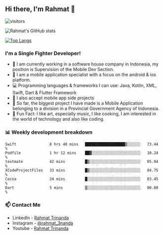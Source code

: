 ## Hi there, I'm Rahmat 👋
![visitors](https://visitor-badge.glitch.me/badge?page_id=https://github.com/rahmat3nanda/)

![Rahmat's GitHub stats](https://github-readme-stats.vercel.app/api?username=rahmat3nanda&count_private=true&show_icons=true&theme=radical)

[![Top Langs](https://github-readme-stats.vercel.app/api/top-langs/?username=rahmat3nanda&show_icons=true&theme=radical&layout=compact)](https://github.com/rahmat3nanda/github-readme-stats)

### I'm a Single Fighter Developer!
- :office: I am currently working in a software house company in Indonesia, my position is Supervision of the Mobile Dev Section.
- :iphone: I am a mobile application specialist with a focus on the android & ios platform.
- :computer: Programming languages & frameworks I can use: Java, Kotlin, XML, Swift, Dart & Flutter Framework
- :handshake: I also accept mobile app side projects
- :police_car: So far, the biggest project I have made is a Mobile Application belonging to a division in a Provincial Government Agency of Indonesia.
- :notebook: Fun Fact: I like art, especially music, I like cooking, I am interested in the world of technology and also like coding.

### 📊 Weekly development breakdown

<!--START_SECTION:waka-->

```text
Swift               8 hrs 40 mins   ██████████████████▒░░░░░░   73.44 %
Podfile             1 hr 12 mins    ██▓░░░░░░░░░░░░░░░░░░░░░░   10.24 %
textmate            42 mins         █▒░░░░░░░░░░░░░░░░░░░░░░░   05.94 %
XCodeProjectFiles   33 mins         █▒░░░░░░░░░░░░░░░░░░░░░░░   04.75 %
Cocoa               24 mins         █░░░░░░░░░░░░░░░░░░░░░░░░   03.45 %
Dart                5 mins          ▒░░░░░░░░░░░░░░░░░░░░░░░░   00.80 %
```

<!--END_SECTION:waka-->

### 📫 Contact Me
- LinkedIn - [Rahmat Trinanda](https://www.linkedin.com/in/rahmat-trinanda/)
- Instagram - [@rahmat_3nanda](https://www.instagram.com/rahmat_3nanda/)
- Youtube - [Rahmat Trinanda](https://www.youtube.com/channel/UCmhq5_o2cDpYsTtBl24XEAw)
